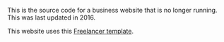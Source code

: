 This is the source code for a business website that is no longer running. This was last updated in 2016.

This website uses this [Freelancer template](https://startbootstrap.com/themes/freelancer/).